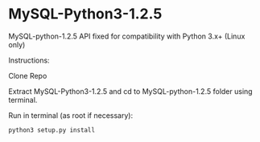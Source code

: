 # MySQL-Python3-1.2.5
MySQL-python-1.2.5 API fixed for compatibility with Python 3.x+ (Linux only)

Instructions:

Clone Repo

Extract MySQL-Python3-1.2.5 and cd to MySQL-python-1.2.5 folder using terminal.

Run in terminal (as root if necessary):

    python3 setup.py install


